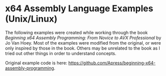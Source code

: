 # x64 Assembly Language Examples (Unix/Linux)

The following examples were created while working through the book *Beginning
x64 Assembly Programming: From Novice to AVX Professional* by Jo Van Hoey. Most
of the examples were modified from the original, or were only inspired by those
in the book. Others may be unrelated to the book as I tried out other things in
order to understand concepts.

Original example code is here: https://github.com/Apress/beginning-x64-assembly-programming.

